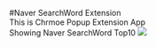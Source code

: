 #Naver SearchWord Extension
<br>
This is Chrmoe Popup Extension App
<br>
Showing Naver SearchWord Top10
<img src=AC_[20181120-154613].gif />
